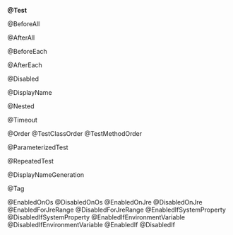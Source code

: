 <b>@Test</b>

@BeforeAll

@AfterAll

@BeforeEach

@AfterEach

@Disabled

@DisplayName

@Nested

@Timeout

@Order
@TestClassOrder
@TestMethodOrder

@ParameterizedTest

@RepeatedTest

@DisplayNameGeneration

@Tag

@EnabledOnOs
@DisabledOnOs
@EnabledOnJre
@DisabledOnJre
@EnabledForJreRange
@DisabledForJreRange
@EnabledIfSystemProperty
@DisabledIfSystemProperty
@EnabledIfEnvironmentVariable
@DisabledIfEnvironmentVariable
@EnabledIf
@DisabledIf

